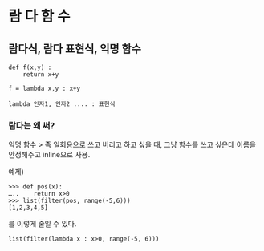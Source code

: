 # 람 다 함 수

## 람다식, 람다 표현식, 익명 함수

```
def f(x,y) :
    return x+y

f = lambda x,y : x+y
```

`lambda 인자1, 인자2 .... : 표현식`

### 람다는 왜 써?

익명 함수 > 즉 일회용으로 쓰고 버리고 하고 싶을 때, 그냥 함수를 쓰고 싶은데 이름을 안정해주고 inline으로 사용.


예제)
```
>>> def pos(x):
…..    return x>0
>>> list(filter(pos, range(-5,6)))
[1,2,3,4,5]
```

를 이렇게 줄일 수 있다.

`list(filter(lambda x : x>0, range(-5, 6)))`

